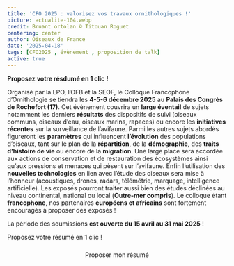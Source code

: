```yaml
---
title: 'CFO 2025 : valorisez vos travaux ornithologiques !'
picture: actualite-104.webp
credit: Bruant ortolan © Titouan Roguet
centering: center
author: Oiseaux de France
date: '2025-04-18'
tags: [CFO2025 , évènement , proposition de talk]
active: true
---
```


**Proposez votre résdumé en 1 clic !**

Organisé par la LPO, l’OFB et la SEOF, le Colloque Francophone d’Ornithologie se tiendra les **4-5-6 décembre 2025** au **Palais des Congrès de Rochefort (17)**.
Cet évènement couvrira un **large éventail** de sujets notamment les derniers **résultats** des dispositifs de suivi (oiseaux communs, oiseaux d’eau, oiseaux marins, rapaces) ou encore les **initiatives récentes** sur la surveillance de l’avifaune. Parmi les autres sujets abordés figureront les **paramètres** qui influencent **l’évolution** des populations d’oiseaux, tant sur le plan de la **répartition**, de la **démographie**, des **traits d’histoire de vie** ou encore de la **migration**. Une large place sera accordée aux actions de conservation et de restauration des écosystèmes ainsi qu’aux pressions et menaces qui pèsent sur l’avifaune. Enfin l’utilisation des **nouvelles technologies** en lien avec l’étude des oiseaux sera mise à l’honneur (acoustiques, drones, radars, télémétrie, marquage, intelligence artificielle).
Les exposés pourront traiter aussi bien des études déclinées au niveau continental, national ou local (**Outre-mer compris**). Le colloque étant **francophone**, nos partenaires **européens et africains** sont fortement encouragés à proposer des exposés !

La période des soumissions **est ouverte du 15 avril au 31 mai 2025** !

Proposez votre résumé en 1 clic !

<div style="text-align: center; margin-bottom: 20px;">
    <a
        href="https://www.lpo.fr/la-lpo-en-actions/connaissance-des-especes-sauvages/colloque-francophone-d-ornithologie-2025](https://forms.office.com/Pages/ResponsePage.aspx?id=_5Tw-2uRf0qWp88ApY-5aiaJc0dZ9nFCstRhrehF-ndUQUMxS1RJQUVUSTBROFdYNUZXU0ZYM1BEUC4u"
        target="_blank"
        class="PrimaryButton"
        style="display: inline-block; padding: 10px 20px; text-decoration: none; border-radius: 5px;"
    >
        Proposer mon résumé
    </a>
</div>

